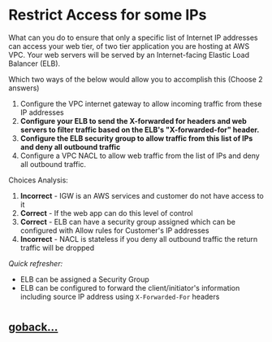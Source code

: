 # Restrict Access for some IPs

What can you do to ensure that only a specific list of Internet IP addresses can access your web tier, of two tier application you are hosting at AWS VPC. Your web servers will be served by an Internet-facing Elastic Load Balancer (ELB).

Which two ways of the below would allow you to accomplish this (Choose 2 answers)

1. Configure the VPC internet gateway to allow incoming traffic from these IP addresses
2. **Configure your ELB to send the X-forwarded for headers and web servers to filter traffic based on the ELB's "X-forwarded-for" header.**
3. **Configure the ELB security group to allow traffic from this list of IPs and deny all outbound traffic**
4. Configure a VPC NACL to allow web traffic from the list of IPs and deny all outbound traffic.

Choices Analysis:

1. **Incorrect** - IGW is an AWS services and customer do not have access to it
2. **Correct** - If the web app can do this level of control
3. **Correct** - ELB can have a security group assigned which can be configured with Allow rules for Customer's IP addresses
4. **Incorrect** - NACL is stateless if you deny all outbound traffic the return traffic will be dropped

_Quick refresher:_

- ELB can be assigned a Security Group
- ELB can be configured to forward the client/initiator's information including source IP address using `X-Forwarded-For` headers

#
## [goback...](./vpc-questions.md)